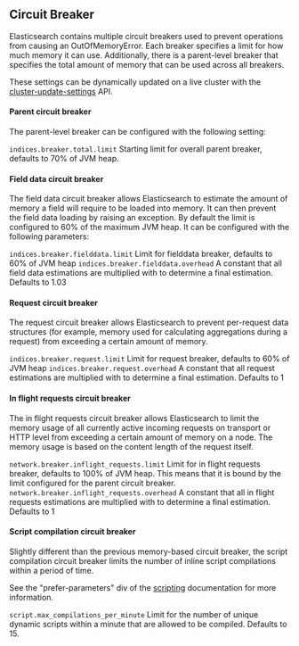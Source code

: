 ## Circuit Breaker

Elasticsearch contains multiple circuit breakers used to prevent operations from causing an OutOfMemoryError. Each breaker specifies a limit for how much memory it can use. Additionally, there is a parent-level breaker that specifies the total amount of memory that can be used across all breakers.

These settings can be dynamically updated on a live cluster with the [cluster-update-settings](cluster-update-settings.html "Cluster Update Settings") API.

#### Parent circuit breaker

The parent-level breaker can be configured with the following setting:

`indices.breaker.total.limit`
     Starting limit for overall parent breaker, defaults to 70% of JVM heap. 

#### Field data circuit breaker

The field data circuit breaker allows Elasticsearch to estimate the amount of memory a field will require to be loaded into memory. It can then prevent the field data loading by raising an exception. By default the limit is configured to 60% of the maximum JVM heap. It can be configured with the following parameters:

`indices.breaker.fielddata.limit`
     Limit for fielddata breaker, defaults to 60% of JVM heap 
`indices.breaker.fielddata.overhead`
     A constant that all field data estimations are multiplied with to determine a final estimation. Defaults to 1.03 

#### Request circuit breaker

The request circuit breaker allows Elasticsearch to prevent per-request data structures (for example, memory used for calculating aggregations during a request) from exceeding a certain amount of memory.

`indices.breaker.request.limit`
     Limit for request breaker, defaults to 60% of JVM heap 
`indices.breaker.request.overhead`
     A constant that all request estimations are multiplied with to determine a final estimation. Defaults to 1 

#### In flight requests circuit breaker

The in flight requests circuit breaker allows Elasticsearch to limit the memory usage of all currently active incoming requests on transport or HTTP level from exceeding a certain amount of memory on a node. The memory usage is based on the content length of the request itself.

`network.breaker.inflight_requests.limit`
     Limit for in flight requests breaker, defaults to 100% of JVM heap. This means that it is bound by the limit configured for the parent circuit breaker. 
`network.breaker.inflight_requests.overhead`
     A constant that all in flight requests estimations are multiplied with to determine a final estimation. Defaults to 1 

#### Script compilation circuit breaker

Slightly different than the previous memory-based circuit breaker, the script compilation circuit breaker limits the number of inline script compilations within a period of time.

See the "prefer-parameters" div of the [scripting](modules-scripting-using.html "How to use scripts") documentation for more information.

`script.max_compilations_per_minute`
     Limit for the number of unique dynamic scripts within a minute that are allowed to be compiled. Defaults to 15. 
